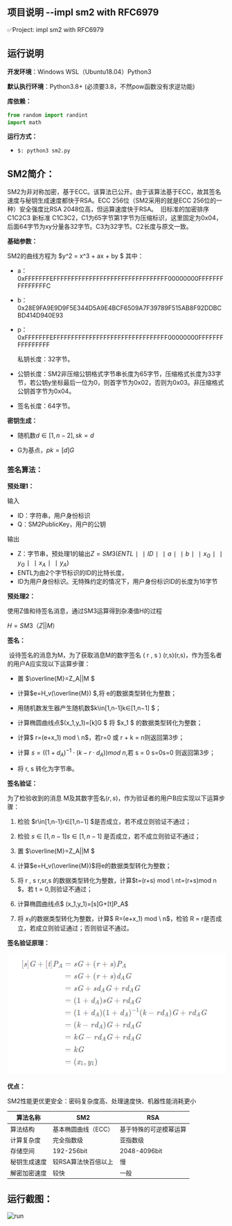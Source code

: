 ## 项目说明 --impl sm2 with RFC6979

✅Project: impl sm2 with RFC6979



## 运行说明

**开发环境**：Windows WSL（Ubuntu18.04）Python3

**默认执行环境**：Python3.8+ (必须要3.8，不然pow函数没有求逆功能)

**库依赖：**

```python
from random import randint
import math
```

**运行方式：**

- `$: python3 sm2.py`  



## SM2简介：

​		SM2为非对称加密，基于ECC。该算法已公开。由于该算法基于ECC，故其签名速度与秘钥生成速度都快于RSA。ECC 256位（SM2采用的就是ECC 256位的一种）安全强度比RSA 2048位高，但运算速度快于RSA。
​		旧标准的加密排序C1C2C3 新标准 C1C3C2，C1为65字节第1字节为压缩标识，这里固定为0x04，后面64字节为xy分量各32字节。C3为32字节。C2长度与原文一致。



**基础参数：**

SM2的曲线方程为 $y^2 = x^3 + ax + by $
其中：

- a：0xFFFFFFFEFFFFFFFFFFFFFFFFFFFFFFFFFFFFFFFF00000000FFFFFFFFFFFFFFFC
- b：0x28E9FA9E9D9F5E344D5A9E4BCF6509A7F39789F515AB8F92DDBCBD414D940E93
- p：0xFFFFFFFEFFFFFFFFFFFFFFFFFFFFFFFFFFFFFFFF00000000FFFFFFFFFFFFFFFF  
  
  私钥长度：32字节。

- 公钥长度：SM2非压缩公钥格式字节串长度为65字节，压缩格式长度为33字节，若公钥y坐标最后一位为0，则首字节为0x02，否则为0x03。非压缩格式公钥首字节为0x04。

- 签名长度：64字节。

**密钥生成：**

- 随机数$d\in [1,n-2],sk=d$

- G为基点，$pk = [d]G$

  

### **签名算法：**

**预处理1：**

输入

- ID：字符串，用户身份标识
- Q：SM2PublicKey，用户的公钥

输出

- Z：字节串，预处理1的输出$Z=SM3(ENTL∣∣ID∣∣a∣∣b∣∣x_G∣∣y_G∣∣x_A∣∣y_A)$
- ENTL为由2个字节标识的ID的比特长度，
- ID为用户身份标识。无特殊约定的情况下，用户身份标识ID的长度为16字节

**预处理2：**

使用Z值和待签名消息，通过SM3运算得到杂凑值H的过程

$H = SM3（Z||M）$

**签名：**

​	设待签名的消息为M，为了获取消息M的数字签名 ( r , s ) (r,s)(r,s)，作为签名者的用户A应实现以下运算步骤：

- 置  $\overline{M}=Z_A||M $


- 计算$e=H_v(\overline{M}) $,将 e的数据类型转化为整数；
- 用随机数发生器产生随机数$k\in[1,n-1]k∈[1,n−1] $；
- 计算椭圆曲线点$(x_1,y_1)=[k]G $
  将  $x_1 $ 的数据类型转化为整数；
- 计算$ r=(e+x_1) mod \ n$，若r=0 或 r + k = n则返回第3步；
- 计算 $s=((1+d_A)^{-1}\cdot (k-r \cdot d_A)) mod\ n$,若 s = 0 s=0s=0 则返回第3步；
- 将 r, s 转化为字节串。

**签名验证：**

为了检验收到的消息 M及其数字签名$( r , s )$，作为验证者的用户B应实现以下运算步骤：

 1. 检验 $r\in[1,n-1]r∈[1,n−1] $是否成立，若不成立则验证不通过；

 2. 检验 $s\in[1,n-1]s∈[1,n−1]$ 是否成立，若不成立则验证不通过；

 3. 置 $\overline{M}=Z_A||M $

 4. 计算$e=H_v(\overline{M})$将e的数据类型转化为整数；

 5. 将 r , s r,sr,s 的数据类型转化为整数，计算$t=(r+s) mod \ nt=(r+s)mod n $，若 t = 0,则验证不通过；

 6. 计算椭圆曲线点$ (x_1,y_1)=[s]G+[t]P_A$

 7. 将 $x_1$的数据类型转化为整数，计算$ R=(e+x_1) mod \ n$，检验 R = r是否成立，若成立则验证通过；否则验证不通过。

    

**签名验证原理：**

![verify](.\picture\verify.png)

**优点：**

SM2性能更优更安全：密码复杂度高、处理速度快、机器性能消耗更小

| 算法名称     | SM2                 | RSA                    |
| ------------ | ------------------- | ---------------------- |
| 算法结构     | 基本椭圆曲线（ECC） | 基于特殊的可逆模幂运算 |
| 计算复杂度   | 完全指数级          | 亚指数级               |
| 存储空间     | 192-256bit          | 2048-4096bit           |
| 秘钥生成速度 | 较RSA算法快百倍以上 | 慢                     |
| 解密加密速度 | 较快                | 一般                   |



## 运行截图：

![run](D:\junior_term2\创新实践\SM2\SM2_impl\picture\run.png)

